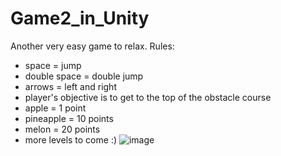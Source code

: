 # Game2_in_Unity
Another very easy game to relax.
Rules:
- space = jump
- double space = double jump
- arrows = left and right
- player's objective is to get to the top of the obstacle course
- apple = 1 point
- pineapple = 10 points
- melon = 20 points
- more levels to come :)
![image](https://user-images.githubusercontent.com/56367868/162811365-862ca401-c66a-4fe3-8903-ef1759fe959a.png)
